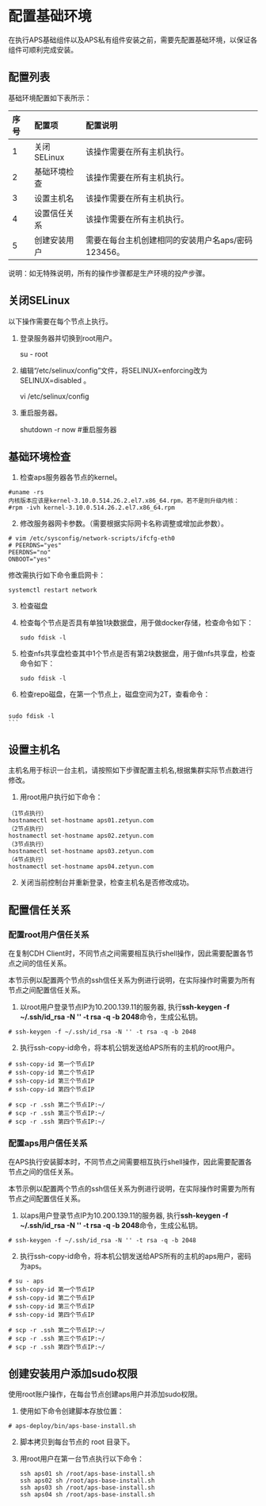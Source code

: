 #  配置基础环境

在执行APS基础组件以及APS私有组件安装之前，需要先配置基础环境，以保证各组件可顺利完成安装。

## 配置列表

基础环境配置如下表所示： 

|序号|	配置项		|配置说明	|														
| :--- | :--- |:--- |
|1	 | 关闭SELinux	|该操作需要在所有主机执行。               |
|2	 | 基础环境检查	|该操作需要在所有主机执行。               |
|3	 |设置主机名	|该操作需要在所有主机执行。                     |
|4	 |设置信任关系	|该操作需要在所有主机执行。                            |
|5	 |创建安装用户	|需要在每台主机创建相同的安装用户名aps/密码123456。    |

说明：如无特殊说明，所有的操作步骤都是生产环境的投产步骤。

## 关闭SELinux

以下操作需要在每个节点上执行。

1. 登录服务器并切换到root用户。
    
    su - root

2. 编辑“/etc/selinux/config”文件，将SELINUX=enforcing改为SELINUX=disabled 。

    vi /etc/selinux/config
    
3. 重启服务器。   
    
    shutdown -r now      #重启服务器


## 基础环境检查

1. 检查aps服务器各节点的kernel。

  ```
  #uname -rs
  内核版本应该是kernel-3.10.0.514.26.2.el7.x86_64.rpm，若不是则升级内核：
  #rpm -ivh kernel-3.10.0.514.26.2.el7.x86_64.rpm

  ```
  
2. 修改服务器网卡参数。（需要根据实际网卡名称调整或增加此参数）。

  ```
  # vim /etc/sysconfig/network-scripts/ifcfg-eth0 
  # PEERDNS="yes"
  PEERDNS="no"
  ONBOOT="yes"

  ```
  修改需执行如下命令重启网卡：
  ```
  systemctl restart network
  ```
  
3. 检查磁盘

  1. 检查每个节点是否具有单独1块数据盘，用于做docker存储，检查命令如下：
  
        ```
      sudo fdisk -l
      ```
  
  2. 检查nfs共享盘检查其中1个节点是否有第2块数据盘，用于做nfs共享盘，检查命令如下：

        ```
      sudo fdisk -l
      ```
  
  3. 检查repo磁盘，在第一个节点上，磁盘空间为2T，查看命令：
 
     ```
    sudo fdisk -l
    ```
  
## 设置主机名

主机名用于标识一台主机，请按照如下步骤配置主机名,根据集群实际节点数进行修改。

1. 用root用户执行如下命令：
  ```
  （1节点执行）
  hostnamectl set-hostname aps01.zetyun.com
  （2节点执行）
  hostnamectl set-hostname aps02.zetyun.com
  （3节点执行）
  hostnamectl set-hostname aps03.zetyun.com
  （4节点执行）
  hostnamectl set-hostname aps04.zetyun.com
  ```
2. 关闭当前控制台并重新登录，检查主机名是否修改成功。

## 配置信任关系

### 配置root用户信任关系
在复制CDH Client时，不同节点之间需要相互执行shell操作，因此需要配置各节点之间的信任关系。

本节示例以配置两个节点的ssh信任关系为例进行说明，在实际操作时需要为所有节点之间配置信任关系。

1. 以root用户登录节点IP为10.200.139.11的服务器, 执行**ssh-keygen -f ~/.ssh/id_rsa -N '' -t rsa -q -b 2048**命令，生成公私钥。

  ```
# ssh-keygen -f ~/.ssh/id_rsa -N '' -t rsa -q -b 2048
  ```
  
2. 执行ssh-copy-id命令，将本机公钥发送给APS所有的主机的root用户。

  ```
  # ssh-copy-id 第一个节点IP
  # ssh-copy-id 第二个节点IP
  # ssh-copy-id 第三个节点IP
  # ssh-copy-id 第四个节点IP

  # scp -r .ssh 第二个节点IP:~/
  # scp -r .ssh 第三个节点IP:~/
  # scp -r .ssh 第四个节点IP:~/

  ```

### 配置aps用户信任关系

在APS执行安装脚本时，不同节点之间需要相互执行shell操作，因此需要配置各节点之间的信任关系。

本节示例以配置两个节点的ssh信任关系为例进行说明，在实际操作时需要为所有节点之间配置信任关系。

1. 以aps用户登录节点IP为10.200.139.11的服务器, 执行**ssh-keygen -f ~/.ssh/id_rsa -N '' -t rsa -q -b 2048**命令，生成公私钥。

  ```
# ssh-keygen -f ~/.ssh/id_rsa -N '' -t rsa -q -b 2048
  ```
  
2. 执行ssh-copy-id命令，将本机公钥发送给APS所有的主机的aps用户，密码为aps。

  ```
  # su - aps
  # ssh-copy-id 第一个节点IP
  # ssh-copy-id 第二个节点IP
  # ssh-copy-id 第三个节点IP
  # ssh-copy-id 第四个节点IP

  # scp -r .ssh 第二个节点IP:~/
  # scp -r .ssh 第三个节点IP:~/
  # scp -r .ssh 第四个节点IP:~/

  ```

## 创建安装用户添加sudo权限
使用root账户操作，在每台节点创建aps用户并添加sudo权限。

1. 使用如下命令创建脚本存放位置：

  ```
  # aps-deploy/bin/aps-base-install.sh
  ```
  
2. 脚本拷贝到每台节点的 root 目录下。

3. 用root用户在第一台节点执行以下命令：
      ```
      ssh aps01 sh /root/aps-base-install.sh
      ssh aps02 sh /root/aps-base-install.sh
      ssh aps03 sh /root/aps-base-install.sh
      ssh aps04 sh /root/aps-base-install.sh
      ```















